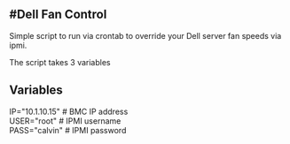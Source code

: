 #Dell Fan Control
--------------------------------


Simple script to run via crontab to override your Dell server fan speeds via ipmi.

The script takes 3 variables

## Variables
IP="10.1.10.15"      # BMC IP address  
USER="root"          # IPMI username  
PASS="calvin"        # IPMI password  
